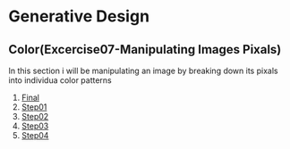 # Generative Design

## Color(Excercise07-Manipulating Images Pixals)

In this section i will be manipulating an image by breaking down its pixals into individua color patterns

1. [Final](Step(Final))
2. [Step01](step01)
3. [Step02](step02)
4. [Step03](step03)
5. [Step04](step04)

